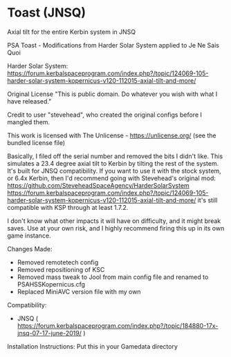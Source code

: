 # Toast (JNSQ)
Axial tilt for the entire Kerbin system in JNSQ

PSA Toast - Modifications from Harder Solar System applied to Je Ne Sais Quoi

Harder Solar System:
https://forum.kerbalspaceprogram.com/index.php?/topic/124069-105-harder-solar-system-kopernicus-v120-112015-axial-tilt-and-more/

Original License
"This is public domain. Do whatever you wish with what I have released."

Credit to user "stevehead", who created the original configs before I mangled them.

This work is licensed with The Unlicense - https://unlicense.org/ (see the bundled license file)

Basically, I filed off the serial number and removed the bits I didn't like. This simulates a 23.4 degree axial tilt to Kerbin by tilting the rest of the system. It's built for JNSQ compatibility. If you want to use it with the stock system, or 6.4x Kerbin, then I'd recommend going with Stevehead's original mod:
https://github.com/SteveheadSpaceAgency/HarderSolarSystem
https://forum.kerbalspaceprogram.com/index.php?/topic/124069-105-harder-solar-system-kopernicus-v120-112015-axial-tilt-and-more/
it's still compatible with KSP through at least 1.7.2.

I don't know what other impacts it will have on difficulty, and it might break saves. Use at your own risk, and I highly recommend firing this up in its own game instance.

Changes Made:
- Removed remotetech config
- Removed repositioning of KSC
- Removed mass tweak to Jool from main config file and renamed to PSAHSSKopernicus.cfg
- Replaced MiniAVC version file with my own

Compatibility:
- JNSQ ( https://forum.kerbalspaceprogram.com/index.php?/topic/184880-17x-jnsq-07-17-june-2019/ )

Installation Instructions:
Put this in your Gamedata directory
